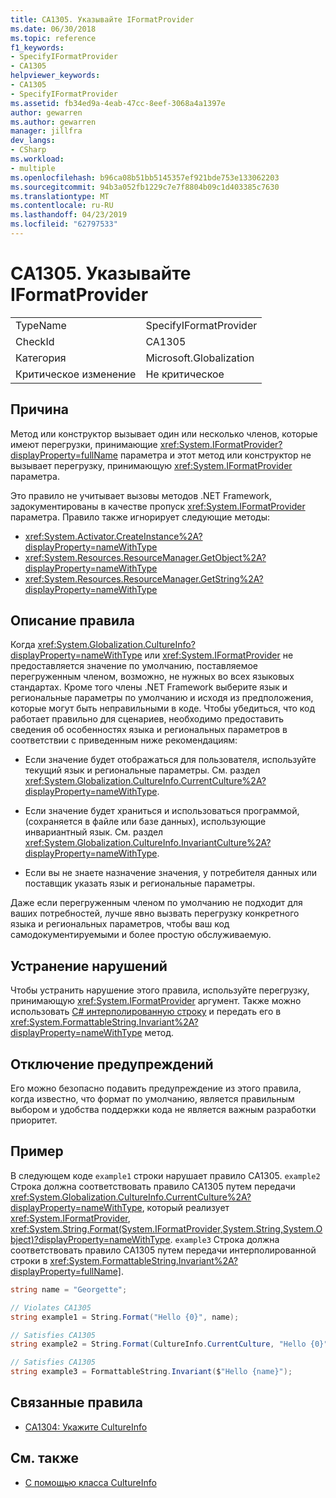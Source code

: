 ```yaml
---
title: CA1305. Указывайте IFormatProvider
ms.date: 06/30/2018
ms.topic: reference
f1_keywords:
- SpecifyIFormatProvider
- CA1305
helpviewer_keywords:
- CA1305
- SpecifyIFormatProvider
ms.assetid: fb34ed9a-4eab-47cc-8eef-3068a4a1397e
author: gewarren
ms.author: gewarren
manager: jillfra
dev_langs:
- CSharp
ms.workload:
- multiple
ms.openlocfilehash: b96ca08b51bb5145357ef921bde753e133062203
ms.sourcegitcommit: 94b3a052fb1229c7e7f8804b09c1d403385c7630
ms.translationtype: MT
ms.contentlocale: ru-RU
ms.lasthandoff: 04/23/2019
ms.locfileid: "62797533"
---
```

# <a name="ca1305-specify-iformatprovider"></a>CA1305. Указывайте IFormatProvider

|||
|-|-|
|TypeName|SpecifyIFormatProvider|
|CheckId|CA1305|
|Категория|Microsoft.Globalization|
|Критическое изменение|Не критическое|

## <a name="cause"></a>Причина

Метод или конструктор вызывает один или несколько членов, которые имеют перегрузки, принимающие <xref:System.IFormatProvider?displayProperty=fullName> параметра и этот метод или конструктор не вызывает перегрузку, принимающую <xref:System.IFormatProvider> параметра.

Это правило не учитывает вызовы методов .NET Framework, задокументированы в качестве пропуск <xref:System.IFormatProvider> параметра. Правило также игнорирует следующие методы:

- <xref:System.Activator.CreateInstance%2A?displayProperty=nameWithType>
- <xref:System.Resources.ResourceManager.GetObject%2A?displayProperty=nameWithType>
- <xref:System.Resources.ResourceManager.GetString%2A?displayProperty=nameWithType>

## <a name="rule-description"></a>Описание правила

Когда <xref:System.Globalization.CultureInfo?displayProperty=nameWithType> или <xref:System.IFormatProvider> не предоставляется значение по умолчанию, поставляемое перегруженным членом, возможно, не нужных во всех языковых стандартах. Кроме того члены .NET Framework выберите язык и региональные параметры по умолчанию и исходя из предположения, которые могут быть неправильными в коде. Чтобы убедиться, что код работает правильно для сценариев, необходимо предоставить сведения об особенностях языка и региональных параметров в соответствии с приведенным ниже рекомендациям:

- Если значение будет отображаться для пользователя, используйте текущий язык и региональные параметры. См. раздел <xref:System.Globalization.CultureInfo.CurrentCulture%2A?displayProperty=nameWithType>.

- Если значение будет храниться и использоваться программой, (сохраняется в файле или базе данных), использующие инвариантный язык. См. раздел <xref:System.Globalization.CultureInfo.InvariantCulture%2A?displayProperty=nameWithType>.

- Если вы не знаете назначение значения, у потребителя данных или поставщик указать язык и региональные параметры.

Даже если перегруженным членом по умолчанию не подходит для ваших потребностей, лучше явно вызвать перегрузку конкретного языка и региональных параметров, чтобы ваш код самодокументируемыми и более простую обслуживаемую.

## <a name="how-to-fix-violations"></a>Устранение нарушений

Чтобы устранить нарушение этого правила, используйте перегрузку, принимающую <xref:System.IFormatProvider> аргумент. Также можно использовать [C# интерполированную строку](/dotnet/csharp/tutorials/string-interpolation) и передать его в <xref:System.FormattableString.Invariant%2A?displayProperty=nameWithType> метод.

## <a name="when-to-suppress-warnings"></a>Отключение предупреждений

Его можно безопасно подавить предупреждение из этого правила, когда известно, что формат по умолчанию, является правильным выбором и удобства поддержки кода не является важным разработки приоритет.

## <a name="example"></a>Пример

В следующем коде `example1` строки нарушает правило CA1305. `example2` Строка должна соответствовать правило CA1305 путем передачи <xref:System.Globalization.CultureInfo.CurrentCulture%2A?displayProperty=nameWithType>, который реализует <xref:System.IFormatProvider>, <xref:System.String.Format(System.IFormatProvider,System.String,System.Object)?displayProperty=nameWithType>. `example3` Строка должна соответствовать правило CA1305 путем передачи интерполированной строки в <xref:System.FormattableString.Invariant%2A?displayProperty=fullName]>.

```csharp
string name = "Georgette";

// Violates CA1305
string example1 = String.Format("Hello {0}", name);

// Satisfies CA1305
string example2 = String.Format(CultureInfo.CurrentCulture, "Hello {0}", name);

// Satisfies CA1305
string example3 = FormattableString.Invariant($"Hello {name}");
```

## <a name="related-rules"></a>Связанные правила

- [CA1304: Укажите CultureInfo](../code-quality/ca1304-specify-cultureinfo.md)

## <a name="see-also"></a>См. также

- [С помощью класса CultureInfo](/dotnet/standard/globalization-localization/globalization#work-with-culture-specific-settings)